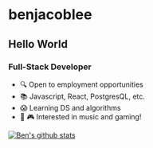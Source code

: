 # benjacoblee

## Hello World

### Full-Stack Developer

-   :mag: Open to employment opportunities
-   :books: Javascript, React, PostgresQL, etc.
-   :scream: Learning DS and algorithms
-   :musical_keyboard: :video_game: Interested in music and gaming!

[![Ben's github stats](https://github-readme-stats.vercel.app/api?username=benjacoblee)](https://github.com/anuraghazra/github-readme-stats)
